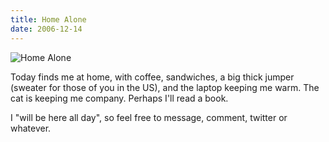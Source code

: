 ```yaml
---
title: Home Alone
date: 2006-12-14
---
```


![Home Alone](https://source.unsplash.com/hopX_jpVtRM/1600x900)

Today finds me at home, with coffee, sandwiches, a big thick jumper (sweater for those of you in the US), and the laptop keeping me warm. The cat is keeping me company. Perhaps I'll read a book.

I "will be here all day", so feel free to message, comment, twitter or whatever.